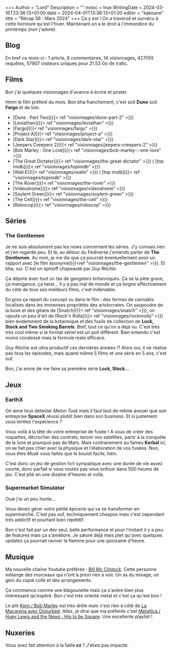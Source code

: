 +++
Author = "Lord"
Description = ""
notoc = true
WritingDate = 2024-03-16T23:36:13+01:00
date = 2024-04-01T13:36:13+01:00
editor = "kakoune"
title = "Récap 56 : Mars 2024"
+++
Ça y est !
On a traversé et survécu à cette horreure qu'est l'hiver.
Maintenant on a le droit à l'immondice du printemps (non j'adore).

## Blog

En bref ce mois-ci : 1 article, 8 commentaires,  14 visionnages, 427055 requêtes, 57907 visiteurs uniques pour 21.53 Go de trafic.

## Films
Bon j'ai quelques visionnages d'avance à écrire et poster.

Hmm le film préferé du mois.
Bon bha franchement, c'est soit **Dune** soit **Fargo** et de loin.
 
  - [Dune : Part Two]({{< ref "visionnages/dune-part-2" >}})
  - [Leviathan]({{< ref "visionnages/leviathan" >}})
  - [Fargo]({{< ref "visionnages/fargo" >}})
  - [Project A]({{< ref "visionnages/project-a" >}})
  - [Dark Star]({{< ref "visionnages/dark-star" >}})
  - [Jeepers Creepers 2]({{< ref "visionnages/jeepers-creepers-2" >}})
  - [Bob Marley : One Love]({{< ref "visionnages/bob-marley-:-one-love" >}})
  - [The Great Dictator]({{< ref "visionnages/the-great-dictator" >}}) ( [top imdb]({{< ref "visionnages/topimdb" >}})
  - [Wall·E]({{< ref "visionnages/walle" >}}) ( [top imdb]({{< ref "visionnages/topimdb" >}})
  - [The Rover]({{< ref "visionnages/the-rover" >}})
  - [Videodrome]({{< ref "visionnages/videodrome" >}})
  - [Soylent Green]({{< ref "visionnages/soylent-green" >}})
  - [The Cell]({{< ref "visionnages/the-cell" >}})
  - [Robocop]({{< ref "visionnages/robocop" >}})


## Séries

### The Gentlemen
Je ne suis absolument pas les news concernant les séries.
J'y connais rien et j'en regarde peu.
Et là, au détour du Fediverse j'entends parler de **The Gentlemen**.
Au nom, je me dis que ça pourrait éventuellement avoir un rapport avec [le film éponyme]({{<ref "visionnages/the-gentlemen" >}}).
Et bha, oui.
C'est un spinoff chapeauté par *Guy Ritchie*.

Ça dépote avec tout un tas de gangsters britanniques.
Ça se la pète grave, ça manigance, ça twist…
Il y a pas mal de monde et ça lorgne effectivement du côté de tous ses meilleurs films, c'est indéniable.

En gros ça repart du concept vu dans le film : des fermes de cannabis localisés dans les immenses propriétés des aristocrates.
On saupoudre de la boxe et des gitans de [Snatch]({{< ref "visionnages/snatch" >}}), on rajoute un peu d'art de [Rock'n Rolla]({{< ref "visionnages/rocknrolla" >}}) bien évidemment de la botannique et des fusils de collection de **Lock, Stock and Two Smoking Barrels**.
Bref, tout ce qu'on a déjà vu.
C'est très très cool même si le format sériel est un poil différent.
Bien entendu c'est moins condensé mais la formule reste efficace.

*Guy Ritchie* est ultra productif ces dernières années !?
Alors oui, il ne réalise pas tous les épisodes, mais quand même 5 films et une série en 5 ans, c'est ouf.

Bon, j'ai envie de me faire sa première série **Lock, Stock…**

## Jeux

### EarthX
On aime tous détester *Melon Tusk* mais il faut tout de même avouer que son entreprise **SpaceX** réussi plutôt bien dans son business.
Et si justement vous tentiez l'expérience ?

Vous voilà à la tête de votre entreprise de fusée !
A vous de créer des roquettes, décrocher des contrats, lancer vos satellites, partir à la conquète de la lune et pourquoi pas de Mars.
Mais contrairement au fameu **Kerbal** ici, on se fait pas chier avec la physique et l'élaboration de vos fusées.
Non, vous êtes *Musk* vous faites que le boulot facile, hein.

C'est donc un jeu de gestion fort sympatique avec une durée de vie assez courte, donc parfait si vous voulez pas vous enfouir dans 500 heures de jeu.
C'est plié en une dizaine d'heures et voilà.

### Supermarket Simulator
Ouai j'ai un peu honte…

Vous devez gérer votre petite épicerie qui va se transformer en supermarché.
C'est pas ouf, techniquement cheapos mais c'est cependant très addictif et pourtant bien répétitif.

Bon c'est fait par un dev seul, belle performance et pour l'instant il y a peu de features mais ça s'améliore.
Je sature déjâ mais ptet qu'avec quelques updates ça pourrait raviver la flamme pour une quinzaine d'heure.

## Musique
Ma nouvelle chaïne Youtube préférée : [Bill Mc Clintock](https://www.youtube.com/@BillMcClintockMashups/videos).
Cette personne mélange des morceaux qui n'ont à priori rien à voir.
Un as du mixage, un géni du copié collé et des arrangements.

Ça commence comme une blagounette mais ça s'avère bien plus intéressant qu'espéré.
Bon c'est très orienté metal et c'est ça qu'est bon !

Le ptit [Korn / Bob Marley](https://www.youtube.com/watch?v=XgIu2xcIJ6w) est très drôle mais c'est rien à côté de [La Macarena avec Disturbed](https://www.youtube.com/watch?v=A_SaCZbENZk).
Allez, je dirai que ma préferée c'est [Metallica / Huey Lewis and the News : Hip to be Square](https://www.youtube.com/watch?v=3MRx4LpYbQ4).
Une excellente playlist !


## Nuxeries
Vous avez fait attention à la faille **xz** ?
J'étais pas impacté.

